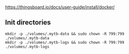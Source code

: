 https://thingsboard.io/docs/user-guide/install/docker/

## Init directories

```
mkdir -p ./volumes/.mytb-data && sudo chown -R 799:799 ./volumes/.mytb-data
mkdir -p ./volumes/.mytb-logs && sudo chown -R 799:799 ./volumes/.mytb-logs
```